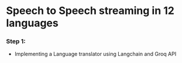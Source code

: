 # Speech to Speech streaming in 12 languages
### Step 1:
* Implementing a Language translator using Langchain and Groq API 
